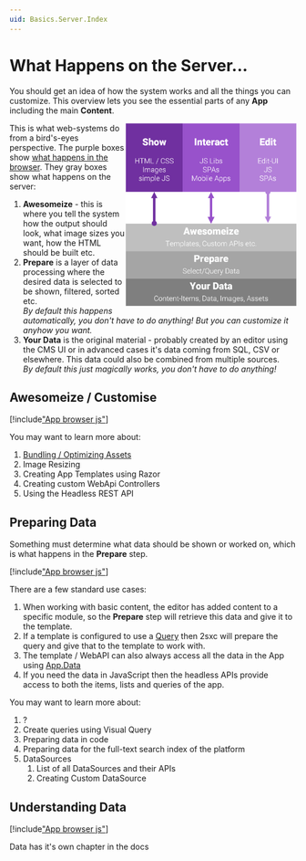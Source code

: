 ```yaml
---
uid: Basics.Server.Index
---
```


# What Happens on the Server...

You should get an idea of how the system works and all the things you can customize. This overview lets you see the essential parts of any **App** including the main **Content**. 

<div class="overlay-container" style="float: right; width: 300px">
  <div class="overlay-box" style="left: 0%; top: 54%; height: 30%; width: 100%"></div>
  <img src="../assets/show-interact-edit.png" align="right" class="float-right" width="300px">
</div>

This is what web-systems do from a bird's-eyes perspective. The purple boxes show [what happens in the browser](xref:Basics.Browser.Index). They gray boxes show what happens on the server:

1. **Awesomeize** - this is where you tell the system how the output should look, what image sizes you want, how the HTML should be built etc. 
1. **Prepare** is a layer of data processing where the desired data is selected to be shown, filtered, sorted etc.  
    _By default this happens automatically, you don't have to do anything! But you can customize it anyhow you want._
1. **Your Data** is the original material - probably created by an editor using the CMS UI or in advanced cases it's data coming from SQL, CSV or elsewhere. This data could also be combined from multiple sources.  
    _By default this just magically works, you don't have to do anything!_

## Awesomeize / Customise


[!include["App browser js"](../../shared/app/app-server-awesomeize.md)]

You may want to learn more about:

1. [Bundling / Optimizing Assets](xref:HowTo.Output.Assets)
1. Image Resizing
1. Creating App Templates using Razor
1. Creating custom WebApi Controllers
1. Using the Headless REST API


## Preparing Data

Something must determine what data should be shown or worked on, which is what happens in the **Prepare** step. 

[!include["App browser js"](../../shared/app/app-server-prepare.md)]


There are a few standard use cases:

1. When working with basic content, the editor has added content to a specific module, so the **Prepare** step will retrieve this data and give it to the template. 
1. If a template is configured to use a [Query](xref:todo) then 2sxc will prepare the query and give that to the template to work with. 
1. The template / WebAPI can also always access all the data in the App using [App.Data](xref:todo)
1. If you need the data in JavaScript then the headless APIs provide access to both the items, lists and queries of the app.

You may want to learn more about:

1. ?
1. Create queries using Visual Query
1. Preparing data in code
1. Preparing data for the full-text search index of the platform
1. DataSources
    1. List of all DataSources and their APIs
    1. Creating Custom DataSource


## Understanding Data

[!include["App browser js"](../../shared/app/app-server-data.md)]

Data has it's own chapter in the docs [](xref:Basics.Data.Index)

